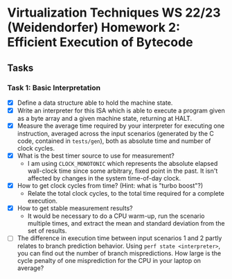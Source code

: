 # Virtualization Techniques WS 22/23 (Weidendorfer) Homework 2: Efficient Execution of Bytecode

## Tasks
### Task 1: Basic Interpretation
- [x] Define a data structure able to hold the machine state.
- [x] Write an interpreter for this ISA which is able to execute a program given as a byte array and a given machine state, returning at HALT.
- [x] Measure the average time required by your interpreter for executing one instruction, averaged across the input scenarios (generated by the C code, contained in `tests/gen`), both as absolute time and number of clock cycles.
- [x] What is the best timer source to use for measurement?
  - I am using `CLOCK_MONOTONIC` which represents the absolute elapsed wall-clock time since some arbitrary, fixed point in the past. It isn't affected by changes in the system time-of-day clock.
- [x] How to get clock cycles from time? (Hint: what is "turbo boost"?)
  - Relate the total clock cycles, to the total time required for a complete execution.
- [x] How to get stable measurement results?
  - It would be necessary to do a CPU warm-up, run the scenario multiple times, and extract the mean and standard deviation from the set of results.
- [ ] The difference in execution time between input scenarios 1 and 2 partly relates to branch prediction behavior. Using `perf state <interpreter>`, you can find out the number of branch mispredictions. How large is the cycle penalty of one misprediction for the CPU in your laptop on average?